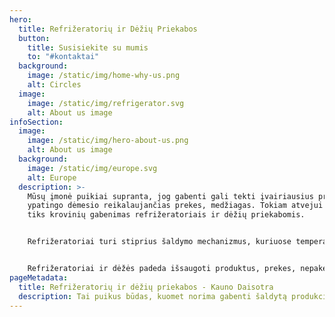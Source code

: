 ```yaml
---
hero:
  title: Refrižeratorių ir Dėžių Priekabos
  button:
    title: Susisiekite su mumis
    to: "#kontaktai"
  background:
    image: /static/img/home-why-us.png
    alt: Circles
  image:
    image: /static/img/refrigerator.svg
    alt: About us image
infoSection:
  image:
    image: /static/img/hero-about-us.png
    alt: About us image
  background:
    image: /static/img/europe.svg
    alt: Europe
  description: >-
    Mūsų įmonė puikiai supranta, jog gabenti gali tekti įvairiausius produktus,
    ypatingo dėmesio reikalaujančias prekes, medžiagas. Tokiam atvejui puikiai
    tiks krovinių gabenimas refrižeratoriais ir dėžių priekabomis.


    Refrižeratoriai turi stiprius šaldymo mechanizmus, kuriuose temperatūra gali būti net -30 laipsnių. Tai puikus būdas, kuomet norima gabenti šaldytą produkciją, pvz. mėsą, žuvį, kitus šaldytus maisto produktus arba tokios temperatūros reikalaujančias chemines medžiagas.


    Refrižeratoriai ir dėžės padeda išsaugoti produktus, prekes, nepakeičiant jų savybių ar formos. Mes žinome, jog klientams svarbus krovinių gabenimas, tačiau tuo pačiu suprantame, jog be kokybės jis tampa bevertis. Mums rūpi kokybė, greitis ir tinkamai teikiamos paslaugos, todėl nesidrovėkite ir klauskite mūsų visko, kas Jums rūpi.
pageMetadata:
  title: Refrižeratorių ir dėžių priekabos - Kauno Daisotra
  description: Tai puikus būdas, kuomet norima gabenti šaldytą produkciją, pvz. mėsą, žuvį, kitus šaldytus maisto produktus arba tokios temperatūros reikalaujančias chemines medžiagas.
---
```

